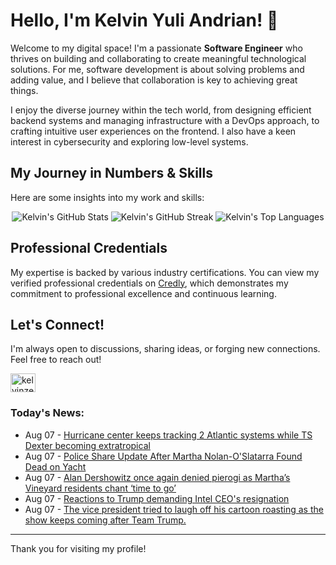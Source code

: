 # Hello, I'm Kelvin Yuli Andrian! 👋

Welcome to my digital space! I'm a passionate **Software Engineer** who thrives on building and collaborating to create meaningful technological solutions. For me, software development is about solving problems and adding value, and I believe that collaboration is key to achieving great things.

I enjoy the diverse journey within the tech world, from designing efficient backend systems and managing infrastructure with a DevOps approach, to crafting intuitive user experiences on the frontend. I also have a keen interest in cybersecurity and exploring low-level systems.

## My Journey in Numbers & Skills

Here are some insights into my work and skills:

<p align="center">
  <img src="https://github-readme-stats.vercel.app/api?username=kelvinzer0&show_icons=true&theme=radical" alt="Kelvin's GitHub Stats" />
  <img src="https://github-readme-streak-stats.herokuapp.com/?user=kelvinzer0&theme=radical" alt="Kelvin's GitHub Streak" />
  <img src="https://github-readme-stats.vercel.app/api/top-langs/?username=kelvinzer0&layout=compact&theme=radical" alt="Kelvin's Top Languages" />
</p>

## Professional Credentials

My expertise is backed by various industry certifications. You can view my verified professional credentials on [Credly](https://www.credly.com/users/kelvin-yuli-andrian/badges), which demonstrates my commitment to professional excellence and continuous learning.

## Let's Connect!

I'm always open to discussions, sharing ideas, or forging new connections. Feel free to reach out!

<p align="left">
    <a href="https://linkedin.com/in/kelvinzero" target="blank"><img align="center" src="https://cdn.jsdelivr.net/npm/simple-icons@3.0.1/icons/linkedin.svg" alt="kelvinzero" height="30" width="40" /></a>
</p>

### Today's News:

<!-- feed start -->
- Aug 07 - [Hurricane center keeps tracking 2 Atlantic systems while TS Dexter becoming extratropical](https://www.yahoo.com/news/articles/hurricane-center-keeps-tracking-2-151900125.html)
- Aug 07 - [Police Share Update After Martha Nolan-O'Slatarra Found Dead on Yacht](https://www.yahoo.com/news/articles/police-share-martha-nolan-oslatarra-151503688.html)
- Aug 07 - [Alan Dershowitz once again denied pierogi as Martha’s Vineyard residents chant ‘time to go’](https://www.yahoo.com/news/articles/alan-dershowitz-once-again-denied-150427384.html)
- Aug 07 - [Reactions to Trump demanding Intel CEO's resignation](https://finance.yahoo.com/news/reactions-trump-demanding-intel-ceos-145923010.html)
- Aug 07 - [The vice president tried to laugh off his cartoon roasting as the show keeps coming after Team Trump.](https://www.yahoo.com/news/videos/season-second-episode-went-kristi-042444640.html)
<!-- feed end -->

---

Thank you for visiting my profile!